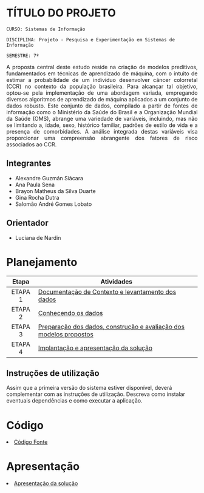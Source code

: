 # TÍTULO DO PROJETO

`CURSO: Sistemas de Informação`

`DISCIPLINA: Projeto - Pesquisa e Experimentação em Sistemas de Informação`

`SEMESTRE: 7º`

<p align="justify">
A proposta central deste estudo reside na criação de modelos preditivos, fundamentados em técnicas de aprendizado de máquina, com o intuito de estimar a probabilidade de um indivíduo desenvolver câncer colorretal (CCR) no contexto da população brasileira. Para alcançar tal objetivo, optou-se pela implementação de uma abordagem variada, empregando diversos algoritmos de aprendizado de máquina aplicados a um conjunto de dados robusto. Este conjunto de dados, compilado a partir de fontes de informação como o Ministério da Saúde do Brasil e a Organização Mundial da Saúde (OMS), abrange uma variedade de variáveis, incluindo, mas não se limitando a, idade, sexo, histórico familiar, padrões de estilo de vida e a presença de comorbidades. A análise integrada destas variáveis visa proporcionar uma compreensão abrangente dos fatores de risco associados ao CCR.</p>

## Integrantes

* Alexandre Guzmán Siácara 
* Ana Paula Sena 
* Brayon Matheus da Silva Duarte 
* Gina Rocha Dutra 
* Salomão André Gomes Lobato

## Orientador

* Luciana de Nardin

# Planejamento

| Etapa         | Atividades |
|  :----:   | ----------- |
| ETAPA 1         |[Documentação de Contexto e levantamento dos dados](docs/contexto.md) <br> |
| ETAPA 2         |[Conhecendo os dados](docs/conhecendo-dados.md) <br> |
| ETAPA 3         |[Preparação dos dados, construção e avaliação dos modelos propostos](docs/construindo-modelos.md) |
| ETAPA 4        |[Implantação e apresentação da solução](docs/implantação-apresentacao.md) <br>  |

## Instruções de utilização

Assim que a primeira versão do sistema estiver disponível, deverá complementar com as instruções de utilização. Descreva como instalar eventuais dependências e como executar a aplicação.

# Código

<li><a href="src/README.md"> Código Fonte</a></li>

# Apresentação

<li><a href="presentation/README.md"> Apresentação da solução</a></li>
